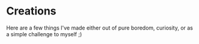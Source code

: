 # Creations
Here are a few things I've made either out of pure boredom, curiosity, or as a simple challenge to myself ;)
